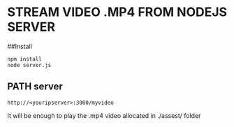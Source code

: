 
# STREAM VIDEO .MP4 FROM NODEJS SERVER

##Install
```
npm install
node server.js
```

## PATH server
```
http://<youripserver>:3000/myvideo
```

It will be enough to play the .mp4 video allocated in ./assest/ folder
